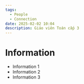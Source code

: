 ```yaml
---
tags:
  - People
  - Connection
date: 2025-02-02 10:04
description: Giáo viên Toán cấp 3
---
```


# Information

- Information 1
- Information 2
- Information 3